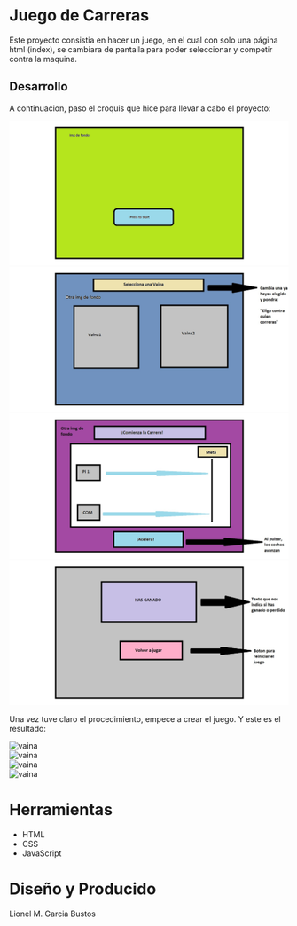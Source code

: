 <h1>Juego de Carreras</h1>

Este proyecto consistia en hacer un juego, en el cual con solo una página html (index), se
cambiara de pantalla para poder seleccionar y competir contra la maquina.

<h2>Desarrollo</h2>

A continuacion, paso el croquis que hice para llevar a cabo el proyecto:

<img class="foto" src="./Img/Pantalla1.jpg" alt="vaina">
<br>
<img class="foto" src="./Img/Pantalla2.jpg" alt="vaina">
<br>
<img class="foto" src="./Img/Pantalla3.jpg" alt="vaina">
<br>
<img class="foto" src="./Img/Pantalla4.jpg" alt="vaina">

Una vez tuve claro el procedimiento, empece a crear el juego. Y este es el resultado:

<img class="foto" src="./Img/Inicio.jpg" alt="vaina">
<br>
<img class="foto" src="./Img/seleccion.jpg." alt="vaina">
<br>
<img class="foto" src="./Img/carrera.jpg." alt="vaina">
<br>
<img class="foto" src="./Img/final.jpg." alt="vaina">

<h1>Herramientas</h1>

- HTML
- CSS
- JavaScript

<h1>Diseño y Producido</h1>

Lionel M. Garcia Bustos
